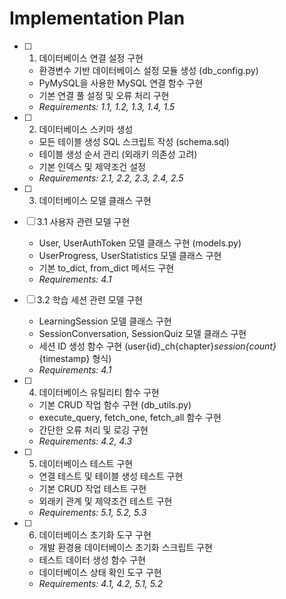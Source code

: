 # Implementation Plan

- [ ] 1. 데이터베이스 연결 설정 구현
  - 환경변수 기반 데이터베이스 설정 모듈 생성 (db_config.py)
  - PyMySQL을 사용한 MySQL 연결 함수 구현
  - 기본 연결 풀 설정 및 오류 처리 구현
  - _Requirements: 1.1, 1.2, 1.3, 1.4, 1.5_

- [ ] 2. 데이터베이스 스키마 생성
  - 모든 테이블 생성 SQL 스크립트 작성 (schema.sql)
  - 테이블 생성 순서 관리 (외래키 의존성 고려)
  - 기본 인덱스 및 제약조건 설정
  - _Requirements: 2.1, 2.2, 2.3, 2.4, 2.5_

- [ ] 3. 데이터베이스 모델 클래스 구현
- [ ] 3.1 사용자 관련 모델 구현
  - User, UserAuthToken 모델 클래스 구현 (models.py)
  - UserProgress, UserStatistics 모델 클래스 구현
  - 기본 to_dict, from_dict 메서드 구현
  - _Requirements: 4.1_

- [ ] 3.2 학습 세션 관련 모델 구현
  - LearningSession 모델 클래스 구현
  - SessionConversation, SessionQuiz 모델 클래스 구현
  - 세션 ID 생성 함수 구현 (user{id}_ch{chapter}_session{count}_{timestamp} 형식)
  - _Requirements: 4.1_

- [ ] 4. 데이터베이스 유틸리티 함수 구현
  - 기본 CRUD 작업 함수 구현 (db_utils.py)
  - execute_query, fetch_one, fetch_all 함수 구현
  - 간단한 오류 처리 및 로깅 구현
  - _Requirements: 4.2, 4.3_

- [ ] 5. 데이터베이스 테스트 구현
  - 연결 테스트 및 테이블 생성 테스트 구현
  - 기본 CRUD 작업 테스트 구현
  - 외래키 관계 및 제약조건 테스트 구현
  - _Requirements: 5.1, 5.2, 5.3_

- [ ] 6. 데이터베이스 초기화 도구 구현
  - 개발 환경용 데이터베이스 초기화 스크립트 구현
  - 테스트 데이터 생성 함수 구현
  - 데이터베이스 상태 확인 도구 구현
  - _Requirements: 4.1, 4.2, 5.1, 5.2_